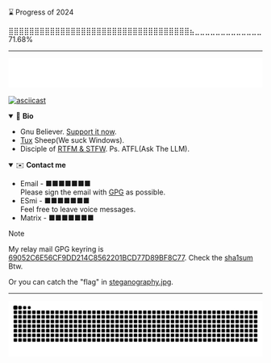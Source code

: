 <!--START_SECTION:progress-->
⌛ Progress of 2024
<!--b3560d0c-761b-11ef-9c8d-d9146c413afe-->
⣿⣿⣿⣿⣿⣿⣿⣿⣿⣿⣿⣿⣿⣿⣿⣿⣿⣿⣿⣿⣿⣿⣿⣿⣿⣿⣿⣿⣿⣿⣿⣿⣿⣿⣿⣦⣀⣀⣀⣀⣀⣀⣀⣀⣀⣀⣀⣀⣀ 71.68%
<!--END_SECTION:progress-->

---

![Typing SVG](assets/typing_svg.svg)

<a href="https://asciinema.org/a/6nwWyKasFAcD68dBtc00mtAUS" target="_blank">![asciicast](https://asciinema.org/a/6nwWyKasFAcD68dBtc00mtAUS.png)</a>

<!--<table>-->
<!--<tr>-->
<!--<td>-->
<!--<picture>-->
<!-- <source media="(prefers-color-scheme: dark)" srcset="assets/profile_summary_card_dark.svg">-->
<!-- <source media="(prefers-color-scheme: light)" srcset="assets/profile_summary_card.svg">-->
<!-- <img alt="Summary Card" src="assets/profile_summary_card_dark.svg">-->
<!--</picture>-->
<!--<picture>-->
<!-- <source media="(prefers-color-scheme: dark)" srcset="assets/readme_card_dark.svg">-->
<!-- <source media="(prefers-color-scheme: light)" srcset="assets/readme_card.svg">-->
<!-- <img alt="Readme Card" src="assets/readme_card_dark.svg">-->
<!--</picture>-->
<!--<picture>-->
<!-- <source media="(prefers-color-scheme: dark)" srcset="assets/leet_card_dark.svg">-->
<!-- <source media="(prefers-color-scheme: light)" srcset="assets/leet_card.svg">-->
<!-- <img alt="LeetCode Card" src="assets/leet_card_dark.svg">-->
<!--</picture>-->
<!--</td>-->
<!--<td>-->
<!--<details open>-->
<!--<summary>👋 Bio</summary>-->
<!--<ul>-->
<!--<li>Gnu Believer. <a href="https://my.fsf.org/join">Support it now.</a></li>-->
<!--<li><a href="https://isc.tamu.edu/~lewing/linux/">Tux</a> Sheep(We suck Windows).</li>-->
<!--<li>Disciple of <a href="http://www.catb.org/~esr/faqs/smart-questions.html#rtfm">RTFM & STFW</a>. Ps. ATFL(Ask The Fucking LLM)</li>-->
<!--</ul>-->
<!--</details>-->
<!--<details open>-->
<!--<summary>✉️ Contact me</summary>-->
<!--<ul>-->
<!--<li>-->
<!--Email - -->
<!--<span>-->
<!--■■■■■■■-->
<!--<br>-->
<!--Please sign the email with-->
<!--<a href="https://gnupg.org/">GPG</a> as possible.-->
<!--<br>-->
<!--</li>-->
<!--<li>-->
<!--ESmi - -->
<!--<span>-->
<!--■■■■■■■-->
<!--+1-339-236-3169-->
<!--</span>-->
<!--<br>-->
<!--Feel free to leave voice messages.-->
<!--</li>-->
<!--<li>-->
<!--Matrix - -->
<!--<span>-->
<!--■■■■■■■-->
<!--@0x00.tor:matrix.org-->
<!--</span>-->
<!--</li>-->
<!--</ul>-->
<!--</details>-->
<!--<details open>-->
<!--<summary>📚 Ycombinator</summary>-->
<!--<img alt="" src="metrics.plugin.rss.svg"/>-->
<!--</details>-->
<!--</td>-->
<!--</tr>-->
<!--</table>-->

<details open>
<summary>👋 <b>Bio</b></summary>

- Gnu Believer. [Support it now](https://my.fsf.org/join).
- [Tux](https://isc.tamu.edu/~lewing/linux/) Sheep(We suck Windows).
- Disciple of [RTFM & STFW](http://www.catb.org/~esr/faqs/smart-questions.html#rtfm). Ps. ATFL(Ask The <!--Fucking--> LLM).

</details>

<details open>
<summary>✉️ <b>Contact me</b></summary>

<ul>
<li>Email - ■■■■■■■</li>
<!--0om3smzqe@mozmail.com-->
Please sign the email with <a href="https://www.ietf.org/rfc/rfc4880.txt">GPG</a> as possible.
<li>ESmi - ■■■■■■■</li>
<!--+1-339-236-3169-->
Feel free to leave voice messages.
<li>Matrix - ■■■■■■■</li>
<!--@0x00.tor:matrix.org-->
<!--disable now-->
</ul>

</details>

> [!NOTE]
>
> My relay mail GPG keyring is [69052C6E56CF9DD214C8562201BCD77D89BF8C77](https://keys.openpgp.org/search?q=69052C6E56CF9DD214C8562201BCD77D89BF8C77). Check the [sha1sum](69052C6E56CF9DD214C8562201BCD77D89BF8C77.sha1) Btw.
> 
> Or you can catch the "flag" in [steganography.jpg](steganography.jpg).

---

<picture>
<source media="(prefers-color-scheme: dark)" srcset="https://raw.githubusercontent.com/dhay3/dhay3/output/github-contribution-grid-snake-dark.svg">
<source media="(prefers-color-scheme: light)" srcset="https://raw.githubusercontent.com/dhay3/dhay3/output/github-contribution-grid-snake.svg">
<img alt="Summary Card" src="https://raw.githubusercontent.com/dhay3/dhay3/output/github-contribution-grid-snake.svg">
</picture>

[//]: # (![]&#40;https://raw.githubusercontent.com/dhay3/dhay3/output/github-contribution-grid-snake.svg&#41;)